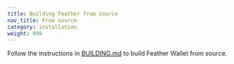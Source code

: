 ```yaml
---
title: Building Feather from source
nav_title: From source
category: installation
weight: 999
---
```


Follow the instructions in [BUILDING.md](https://github.com/feather-wallet/feather/blob/master/BUILDING.md) to build Feather Wallet from source.
